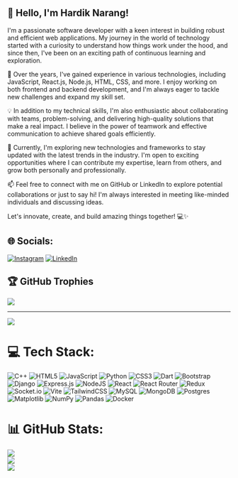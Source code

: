 ## 👋 Hello, I'm Hardik Narang!

I'm a passionate software developer with a keen interest in building robust and efficient web applications. My journey in the world of technology started with a curiosity to understand how things work under the hood, and since then, I've been on an exciting path of continuous learning and exploration.

🚀 Over the years, I've gained experience in various technologies, including JavaScript, React.js, Node.js, HTML, CSS, and more. I enjoy working on both frontend and backend development, and I'm always eager to tackle new challenges and expand my skill set.

💡 In addition to my technical skills, I'm also enthusiastic about collaborating with teams, problem-solving, and delivering high-quality solutions that make a real impact. I believe in the power of teamwork and effective communication to achieve shared goals efficiently.

🌱 Currently, I'm exploring new technologies and frameworks to stay updated with the latest trends in the industry. I'm open to exciting opportunities where I can contribute my expertise, learn from others, and grow both personally and professionally.

📫 Feel free to connect with me on GitHub or LinkedIn to explore potential collaborations or just to say hi! I'm always interested in meeting like-minded individuals and discussing ideas.

Let's innovate, create, and build amazing things together! 💻✨
<br/>
## 🌐 Socials:
[![Instagram](https://img.shields.io/badge/Instagram-%23E4405F.svg?logo=Instagram&logoColor=white)](https://instagram.com/hardik23._) [![LinkedIn](https://img.shields.io/badge/LinkedIn-%230077B5.svg?logo=linkedin&logoColor=white)](https://linkedin.com/in/hardik-narang) 
## 🏆 GitHub Trophies
![](https://github-profile-trophy.vercel.app/?username=Hardik-2311&theme=radical&no-frame=false&no-bg=false&margin-w=4)

---
[![](https://visitcount.itsvg.in/api?id=Hardik-2311&icon=0&color=0)](https://visitcount.itsvg.in)

# 💻 Tech Stack:
![C++](https://img.shields.io/badge/c++-%2300599C.svg?style=for-the-badge&logo=c%2B%2B&logoColor=white) ![HTML5](https://img.shields.io/badge/html5-%23E34F26.svg?style=for-the-badge&logo=html5&logoColor=white) ![JavaScript](https://img.shields.io/badge/javascript-%23323330.svg?style=for-the-badge&logo=javascript&logoColor=%23F7DF1E) ![Python](https://img.shields.io/badge/python-3670A0?style=for-the-badge&logo=python&logoColor=ffdd54) ![CSS3](https://img.shields.io/badge/css3-%231572B6.svg?style=for-the-badge&logo=css3&logoColor=white) ![Dart](https://img.shields.io/badge/dart-%230175C2.svg?style=for-the-badge&logo=dart&logoColor=white) ![Bootstrap](https://img.shields.io/badge/bootstrap-%238511FA.svg?style=for-the-badge&logo=bootstrap&logoColor=white) ![Django](https://img.shields.io/badge/django-%23092E20.svg?style=for-the-badge&logo=django&logoColor=white) ![Express.js](https://img.shields.io/badge/express.js-%23404d59.svg?style=for-the-badge&logo=express&logoColor=%2361DAFB) ![NodeJS](https://img.shields.io/badge/node.js-6DA55F?style=for-the-badge&logo=node.js&logoColor=white) ![React](https://img.shields.io/badge/react-%2320232a.svg?style=for-the-badge&logo=react&logoColor=%2361DAFB) ![React Router](https://img.shields.io/badge/React_Router-CA4245?style=for-the-badge&logo=react-router&logoColor=white) ![Redux](https://img.shields.io/badge/redux-%23593d88.svg?style=for-the-badge&logo=redux&logoColor=white) ![Socket.io](https://img.shields.io/badge/Socket.io-black?style=for-the-badge&logo=socket.io&badgeColor=010101) ![Vite](https://img.shields.io/badge/vite-%23646CFF.svg?style=for-the-badge&logo=vite&logoColor=white) ![TailwindCSS](https://img.shields.io/badge/tailwindcss-%2338B2AC.svg?style=for-the-badge&logo=tailwind-css&logoColor=white) ![MySQL](https://img.shields.io/badge/mysql-%2300000f.svg?style=for-the-badge&logo=mysql&logoColor=white) ![MongoDB](https://img.shields.io/badge/MongoDB-%234ea94b.svg?style=for-the-badge&logo=mongodb&logoColor=white) ![Postgres](https://img.shields.io/badge/postgres-%23316192.svg?style=for-the-badge&logo=postgresql&logoColor=white) ![Matplotlib](https://img.shields.io/badge/Matplotlib-%23ffffff.svg?style=for-the-badge&logo=Matplotlib&logoColor=black) ![NumPy](https://img.shields.io/badge/numpy-%23013243.svg?style=for-the-badge&logo=numpy&logoColor=white) ![Pandas](https://img.shields.io/badge/pandas-%23150458.svg?style=for-the-badge&logo=pandas&logoColor=white) ![Docker](https://img.shields.io/badge/docker-%230db7ed.svg?style=for-the-badge&logo=docker&logoColor=white)
# 📊 GitHub Stats:
![](https://github-readme-stats.vercel.app/api?username=Hardik-2311&theme=radical&hide_border=false&include_all_commits=true&count_private=true)<br/>
![](https://github-readme-streak-stats.herokuapp.com/?user=Hardik-2311&theme=radical&hide_border=false)<br/>
![](https://github-readme-stats.vercel.app/api/top-langs/?username=Hardik-2311&theme=radical&hide_border=false&include_all_commits=true&count_private=true&layout=compact)





<!-- Proudly created with GPRM ( https://gprm.itsvg.in ) -->
